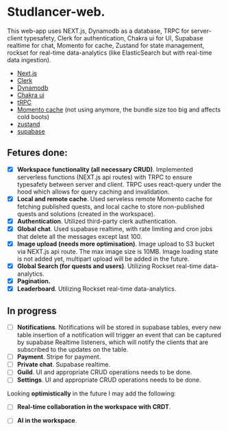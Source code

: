 # Studlancer-web.

 This web-app uses NEXT.js, Dynamodb as a database, TRPC for server-client typesafety, Clerk for authentication, Chakra ui for UI, Supabase realtime for chat, Momento for cache, Zustand for state management, rockset for real-time data-analytics (like ElasticSearch but with real-time data ingestion).
 

- [Next.js](https://nextjs.org)
- [Clerk](https://clerk.com/)
- [Dynamodb](https://aws.amazon.com/dynamodb/)
- [Chakra ui](https://chakra-ui.com/)
- [tRPC](https://trpc.io)
- [Momento cache](https://www.gomomento.com/) (not using anymore, the bundle size too big and affects cold boots)
- [zustand](https://github.com/pmndrs/zustand)
- [supabase](https://supabase.com/)

## Fetures done:
- [x] **Workspace functionality (all necessary CRUD)**. Implemented serverless functions (NEXT.js api routes) with TRPC to ensure typesafety between server and client. TRPC uses react-query under the hood which allows for query caching and invalidation.
- [x] **Local and remote cache**. Used serveless remote Momento cache for fetching published quests, and local cache to store non-published quests and solutions (created in the workspace).
- [x] **Authentication**. Utilized third-party clerk authentication.
- [x] **Global chat**. Used supabase realtime, with rate limiting and cron jobs that delete all the messages except last 100.
- [x] **Image upload  (needs more optimisation)**. Image upload to S3 bucket via NEXT.js api route. The max image size is 10MB. Image loading state is not added yet, multipart upload will be added in the future. 
- [x] **Global Search (for quests and users)**. Utilizing Rockset real-time data-analytics.
- [x] **Pagination.**
- [x] **Leaderboard**. Utilizing Rockset real-time data-analytics.

## In progress
- [ ] **Notifications**. Notifications will be stored in supabase tables,  every new table insertion of a notification will trigger an event that can be captured by supabase Realtime listeners, which will notify the clients that are subscribed to the updates on the table.
- [ ] **Payment**. Stripe for payment.
- [ ] **Private chat**. Supabase realtime. 
- [ ] **Guild**. UI and appropriate CRUD operations needs to be done.
- [ ] **Settings**. UI and appropriate CRUD operations needs to be done.

Looking **optimistically** in the future I may add the following:
- [ ] **Real-time collaboration in the workspace with CRDT**. 
- [ ] **AI in the workspace**.

